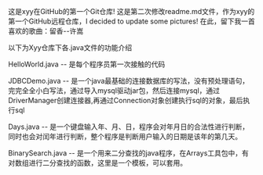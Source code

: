 这是xyy在GitHub的第一个Git仓库!
这是第二次修改readme.md文件，作为xyy的第一个GitHub远程仓库，I decided to update some pictures!
在此，留下我一首喜欢的歌曲：留香--许嵩

以下为Xyy仓库下各.java文件的功能介绍

HelloWorld.java -- 是每个程序员第一次接触的代码

JDBCDemo.java -- 是一个java最基础的连接数据库的写法，没有预处理语句，完完全全小白写法，通过导入mysql驱动jar包，然后连接mysql，通过DriverManager创建连接器,再通过Connection对象创建执行sql的对象，最后执行sql

Days.java -- 是一个键盘输入年、月、日，程序会对年月日的合法性进行判断，同时也会对闰年进行判断，整个程序是判断用户输入的日期是该年的第几天。

BinarySearch.java -- 是一个用来二分查找的java程序，在Arrays工具包中，有对数组进行二分查找的函数，这里是一个模板，可以套用。
